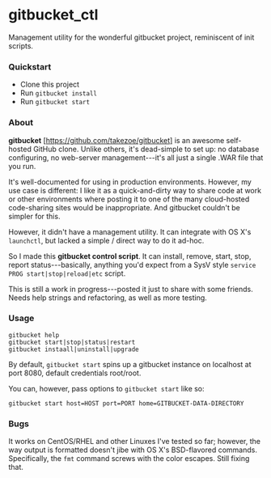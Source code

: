 # gitbucket_ctl
Management utility for the wonderful gitbucket project, reminiscent of init scripts.

### Quickstart

* Clone this project
* Run `gitbucket install`
* Run `gitbucket start`


### About

**gitbucket** [https://github.com/takezoe/gitbucket] is an awesome self-hosted GitHub clone. Unlike others, it's dead-simple to set up: no database configuring, no web-server management---it's all just a single .WAR file that you run.

It's well-documented for using in production environments. However, my use case is different: I like it as a quick-and-dirty way to share code at work or other environments where posting it to one of the many cloud-hosted code-sharing sites would be inappropriate. And gitbucket couldn't be simpler for this.

However, it didn't have a management utility. It can integrate with OS X's `launchctl`, but lacked a simple / direct way to do it ad-hoc.

So I made this **gitbucket control script**. It can install, remove, start, stop, report status---basically, anything you'd expect from a SysV style `service PROG start|stop|reload|etc` script.

This is still a work in progress---posted it just to share with some friends. Needs help strings and refactoring, as well as more testing.
### Usage

```
gitbucket help
gitbucket start|stop|status|restart
gitbucket instaall|uninstall|upgrade
```

By default, `gitbucket start` spins up a gitbucket instance on localhost at port 8080, default credentials root/root.

You can, however, pass options to `gitbucket start` like so:
```
gitbucket start host=HOST port=PORT home=GITBUCKET-DATA-DIRECTORY
```

### Bugs

It works on CentOS/RHEL and other Linuxes I've tested so far; however, the way output is formatted doesn't jibe with OS X's BSD-flavored commands. Specifically, the `fmt` command screws with the color escapes. Still fixing that.
